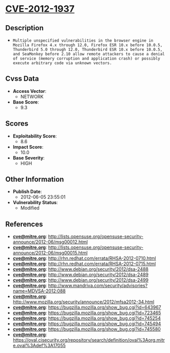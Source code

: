 
# [CVE-2012-1937](https://cve.mitre.org/cgi-bin/cvename.cgi?name=CVE-2012-1937)

## Description

- `Multiple unspecified vulnerabilities in the browser engine in Mozilla Firefox 4.x through 12.0, Firefox ESR 10.x before 10.0.5, Thunderbird 5.0 through 12.0, Thunderbird ESR 10.x before 10.0.5, and SeaMonkey before 2.10 allow remote attackers to cause a denial of service (memory corruption and application crash) or possibly execute arbitrary code via unknown vectors.`

## Cvss Data

- **Access Vector**:
  - NETWORK
- **Base Score**:
  - 9.3

## Scores

- **Exploitability Score**:
  - 8.6
- **Impact Score**:
  - 10.0
- **Base Severity**:
  - HIGH

## Other Information

- **Publish Date**:
  - 2012-06-05 23:55:01
- **Vulnerability Status**:
  - Modified

## References

- **cve@mitre.org**: http://lists.opensuse.org/opensuse-security-announce/2012-06/msg00012.html
- **cve@mitre.org**: http://lists.opensuse.org/opensuse-security-announce/2012-06/msg00015.html
- **cve@mitre.org**: http://rhn.redhat.com/errata/RHSA-2012-0710.html
- **cve@mitre.org**: http://rhn.redhat.com/errata/RHSA-2012-0715.html
- **cve@mitre.org**: http://www.debian.org/security/2012/dsa-2488
- **cve@mitre.org**: http://www.debian.org/security/2012/dsa-2489
- **cve@mitre.org**: http://www.debian.org/security/2012/dsa-2499
- **cve@mitre.org**: http://www.mandriva.com/security/advisories?name=MDVSA-2012:088
- **cve@mitre.org**: http://www.mozilla.org/security/announce/2012/mfsa2012-34.html
- **cve@mitre.org**: https://bugzilla.mozilla.org/show_bug.cgi?id=643967
- **cve@mitre.org**: https://bugzilla.mozilla.org/show_bug.cgi?id=723465
- **cve@mitre.org**: https://bugzilla.mozilla.org/show_bug.cgi?id=745254
- **cve@mitre.org**: https://bugzilla.mozilla.org/show_bug.cgi?id=745494
- **cve@mitre.org**: https://bugzilla.mozilla.org/show_bug.cgi?id=745580
- **cve@mitre.org**: https://oval.cisecurity.org/repository/search/definition/oval%3Aorg.mitre.oval%3Adef%3A17055
